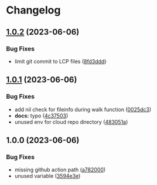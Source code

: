 # Changelog

## [1.0.2](https://github.com/lgdd/liferay-cloud-upgrade-action/compare/v1.0.1...v1.0.2) (2023-06-06)


### Bug Fixes

* limit git commit to LCP files ([8fd3ddd](https://github.com/lgdd/liferay-cloud-upgrade-action/commit/8fd3dddf6bd2db80815b077c04ae830d0ef93b63))

## [1.0.1](https://github.com/lgdd/liferay-cloud-upgrade-action/compare/v1.0.0...v1.0.1) (2023-06-06)


### Bug Fixes

* add nil check for fileinfo during walk function ([0025dc3](https://github.com/lgdd/liferay-cloud-upgrade-action/commit/0025dc3f2b26aab04c37113a261f2040f7b9e714))
* **docs:** typo ([4c37503](https://github.com/lgdd/liferay-cloud-upgrade-action/commit/4c3750345616cbb18e76f37257dc5e36169a9cda))
* unused env for cloud repo directory ([483051a](https://github.com/lgdd/liferay-cloud-upgrade-action/commit/483051a03861cd5aade6e7c90d14249aab39eea8))

## 1.0.0 (2023-06-06)


### Bug Fixes

* missing github action path ([a782000](https://github.com/lgdd/liferay-cloud-upgrade-action/commit/a78200057550c1b60cdb3788870957c56917d69c))
* unused variable ([3594e3e](https://github.com/lgdd/liferay-cloud-upgrade-action/commit/3594e3e215f5f49fafb9201355ad95a34558e56e))
